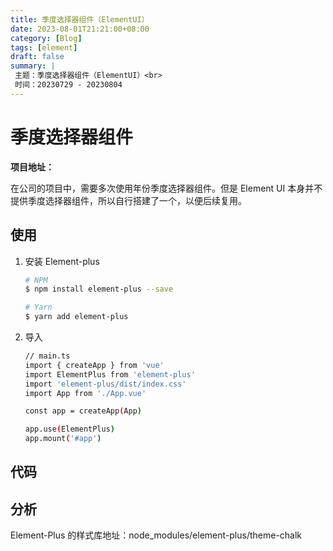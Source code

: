 ```yaml
---
title: 季度选择器组件（ElementUI）
date: 2023-08-01T21:21:00+08:00
category: [Blog]
tags: [element]
draft: false
summary: |
 主题：季度选择器组件（ElementUI）<br>
 时间：20230729 - 20230804
---
```


# 季度选择器组件

**项目地址：**

在公司的项目中，需要多次使用年份季度选择器组件。但是 Element UI 本身并不提供季度选择器组件，所以自行搭建了一个，以便后续复用。

## 使用

1. 安装 Element-plus

   ```bash
   # NPM
   $ npm install element-plus --save
   
   # Yarn
   $ yarn add element-plus
   ```

2. 导入

   ```bash
   // main.ts
   import { createApp } from 'vue'
   import ElementPlus from 'element-plus'
   import 'element-plus/dist/index.css'
   import App from './App.vue'
   
   const app = createApp(App)
   
   app.use(ElementPlus)
   app.mount('#app')
   ```

## 代码

## 分析

Element-Plus 的样式库地址：node_modules/element-plus/theme-chalk
